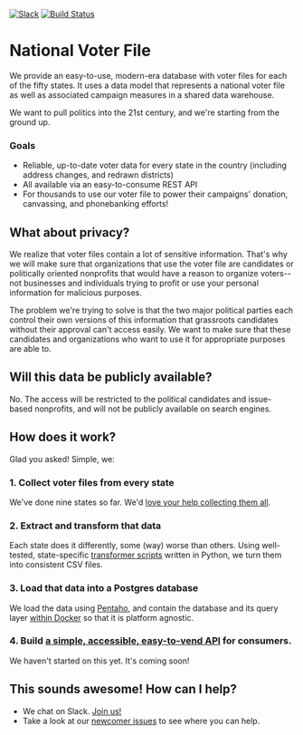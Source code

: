 [![Slack](https://nationalvoterfileslackin.herokuapp.com/badge.svg)](https://nationalvoterfileslackin.herokuapp.com) [![Build Status](https://travis-ci.org/national-voter-file/national-voter-file.svg?branch=master)](https://travis-ci.org/national-voter-file/national-voter-file)

# National Voter File

We provide an easy-to-use, modern-era database with voter files for each of the fifty states. It uses a data model that represents a national voter file as well as associated campaign measures in a shared data warehouse.

We want to pull politics into the 21st century, and we're starting from the ground up.

### Goals

* Reliable, up-to-date voter data for every state in the country (including address changes, and redrawn districts)
* All available via an easy-to-consume REST API
* For thousands to use our voter file to power their campaigns' donation, canvassing, and phonebanking efforts!

## What about privacy?

We realize that voter files contain a lot of sensitive information. That's why we
will make sure that organizations that use the voter file are candidates or
politically oriented nonprofits that would have a reason to organize voters--not
businesses and individuals trying to profit or use your personal information for
malicious purposes.

The problem we're trying to solve is that the two major political parties each
control their own versions of this information that grassroots candidates without
their approval can't access easily. We want to make sure that these candidates
and organizations who want to use it for appropriate purposes are able to.

## Will this data be publicly available?

No. The access will be restricted to the political candidates and issue-based nonprofits,
and will not be publicly available on search engines.

## How does it work?

Glad you asked! Simple, we:

### 1. Collect voter files from every state

We've done nine states so far. We'd [love your help collecting them all](https://trello.com/b/IlZkwYc0/national-voter-file-states-pipeline).

### 2. Extract and transform that data

Each state does it differently, some (way) worse than others. Using well-tested, state-specific [transformer scripts](src/python/national_voter_file/transformers/README.md) written in Python, we turn them into consistent CSV files.

### 3. Load that data into a Postgres database

We load the data using [Pentaho](tools/README.md), and contain the database and its query layer [within Docker](docker/README.md) so that it is platform agnostic.

### 4. Build [a simple, accessible, easy-to-vend API](https://github.com/national-voter-file/national-voter-file-api) for consumers.

We haven't started on this yet. It's coming soon!

## This sounds awesome! How can I help?

* We chat on Slack. [Join us!](https://nationalvoterfileslackin.herokuapp.com/)
* Take a look at our [newcomer issues](https://github.com/national-voter-file/national-voter-file/projects/1) to see where you can help.
